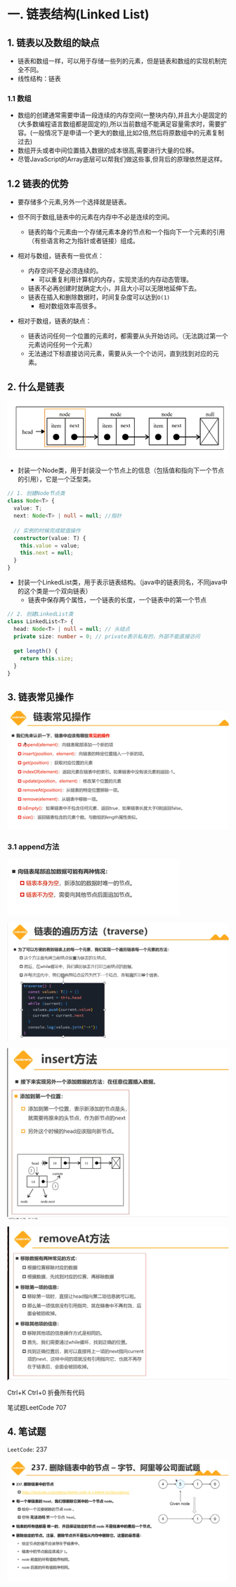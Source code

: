 # 一. 链表结构(Linked List)

## 1. 链表以及数组的缺点

+ 链表和数组一样，可以用于存储一些列的元素，但是链表和数组的实现机制完全不同。
+ 线性结构：链表

### 1.1 数组

+ 数组的创建通常需要申请一段连续的内存空间(一整块内存),并且大小是固定的(大多数编程语言数组都是固定的),所以当前数组不能满足容量需求时，需要扩容。(一般情况下是申请一个更大的数组,比如2倍,然后将原数组中的元素复制过去)
+ 数组开头或者中间位置插入数据的成本很高,需要进行大量的位移。
+ 尽管JavaScript的Array底层可以帮我们做这些事,但背后的原理依然是这样。

## 1.2 链表的优势

+ 要存储多个元素,另外一个选择就是链表。
+ 但不同于数组,链表中的元素在内存中不必是连续的空间。
  + 链表的每个元素由一个存储元素本身的节点和一个指向下一个元素的引用（有些语言称之为指针或者链接）组成。

+ 相对与数组，链表有一些优点：
  + 内存空间不是必须连续的。
    + 可以重复利用计算机的内存，实现灵活的内存动态管理。
  + 链表不必再创建时就确定大小，并且大小可以无限地延伸下去。
  + 链表在插入和删除数据时，时间复杂度可以达到`O(1)`
    + 相对数组效率高很多。
+ 相对于数组，链表的缺点：
  + 链表访问任何一个位置的元素时，都需要从头开始访问。（无法跳过第一个元素访问任何一个元素）
  + 无法通过下标直接访问元素，需要从头一个个访问，直到找到对应的元素。

## 2. 什么是链表

![image-20230608163703006](链表结构.assets/image-20230608163703006.png)

+ 封装一个Node类，用于封装没一个节点上的信息（包括值和指向下一个节点的引用），它是一个泛型类。

```ts
// 1. 创建Node节点类
class Node<T> {
  value: T;
  next: Node<T> | null = null; //指针

  // 实例的时候完成赋值操作
  constructor(value: T) {
    this.value = value;
    this.next = null;
  }
}
```

+ 封装一个LinkedList类，用于表示链表结构。（java中的链表同名，不同java中的这个类是一个双向链表）
  + 链表中保存两个属性，一个链表的长度，一个链表中的第一个节点

```ts
// 2. 创建LinkedList类
class LinkedList<T> {
  head: Node<T> | null = null; // 头结点
  private size: number = 0; // private表示私有的，外部不能直接访问

  get length() {
    return this.size;
  }
}
```

## 3. 链表常见操作

![image-20230608172642625](链表结构.assets/image-20230608172642625.png)

### 3.1 append方法

![image-20230608174059526](链表结构.assets/image-20230608174059526.png)

![image-20230609151715891](链表结构.assets/image-20230609151715891.png)



![image-20230612135809944](链表结构.assets/image-20230612135809944.png)

![image-20230612142053205](链表结构.assets/image-20230612142053205.png)



Ctrl+K Ctrl+0 折叠所有代码

笔试题LeetCode 707

## 4. 笔试题

`LeetCode`: 237

![image-20230612172028498](链表结构.assets/image-20230612172028498.png)












